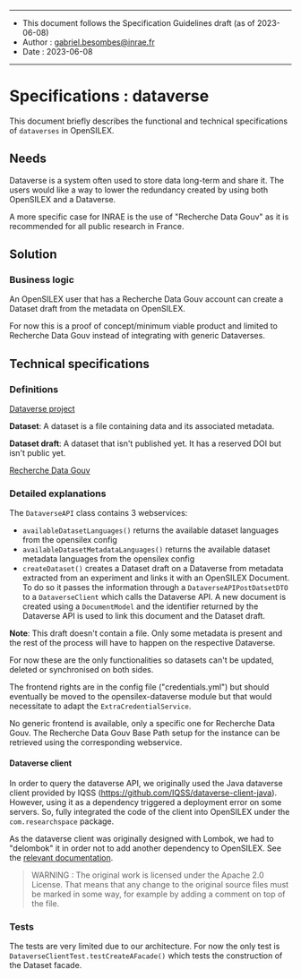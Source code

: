 ******
* This document follows the Specification Guidelines draft (as of 2023-06-08)
* Author : gabriel.besombes@inrae.fr
* Date : 2023-06-08
******

# Specifications : dataverse

This document briefly describes the functional and technical specifications of `dataverses` in OpenSILEX.

## Needs

Dataverse is a system often used to store data long-term and share it. The users would like a way to lower the 
redundancy created by using both OpenSILEX and a Dataverse.

A more specific case for INRAE is the use of "Recherche Data Gouv" as it is recommended for all public research in France.

## Solution

### Business logic

An OpenSILEX user that has a Recherche Data Gouv account can create a Dataset draft from the metadata on OpenSILEX.

For now this is a proof of concept/minimum viable product and limited to Recherche Data Gouv instead of integrating 
with generic Dataverses.

## Technical specifications

### Definitions

[Dataverse project](https://dataverse.org/)

__Dataset__: A dataset is a file containing data and its associated metadata.

__Dataset draft__: A dataset that isn't published yet. It has a reserved DOI but isn't public yet.

[Recherche Data Gouv](https://entrepot.recherche.data.gouv.fr/)

### Detailed explanations

The `DataverseAPI` class contains 3 webservices:
* `availableDatasetLanguages()` returns the available dataset languages from the opensilex config
* `availableDatasetMetadataLanguages()` returns the available dataset metadata languages from the opensilex config
* `createDataset()` creates a Dataset draft on a Dataverse from metadata extracted from an experiment and links it with an 
OpenSILEX Document. To do so it passes the information through a `DataverseAPIPostDatsetDTO` to a `DataverseClient` 
which calls the Dataverse API. A new document is created using a `DocumentModel` and the identifier returned by the 
Dataverse API is used to link this document and the Dataset draft.

__Note__: This draft doesn't contain a file. Only some metadata is present and the rest of the process will have 
to happen on the respective Dataverse.

For now these are the only functionalities so datasets can't be updated, deleted or synchronised on both sides.

The frontend rights are in the config file ("credentials.yml") but should eventually be moved to the opensilex-dataverse 
module but that would necessitate to adapt the `ExtraCredentialService`.

No generic frontend is available, only a specific one for Recherche Data Gouv.
The Recherche Data Gouv Base Path setup for the instance can be retrieved using the corresponding webservice.

#### Dataverse client

In order to query the dataverse API, we originally used the Java dataverse client provided by IQSS (https://github.com/IQSS/dataverse-client-java).
However, using it as a dependency triggered a deployment error on some servers. So, fully integrated the code of the
client into OpenSILEX under the `com.researchspace` package.

As the dataverse client was originally designed with Lombok, we had to "delombok" it in order not to add another dependency
to OpenSILEX. See the [relevant documentation](https://projectlombok.org/features/delombok).

> WARNING : The original work is licensed under the Apache 2.0 License. That means that any change to the original 
source files must be marked in some way, for example by adding a comment on top of the file.

### Tests

The tests are very limited due to our architecture.
For now the only test is `DataverseClientTest.testCreateAFacade()` which tests the construction of the Dataset facade.
